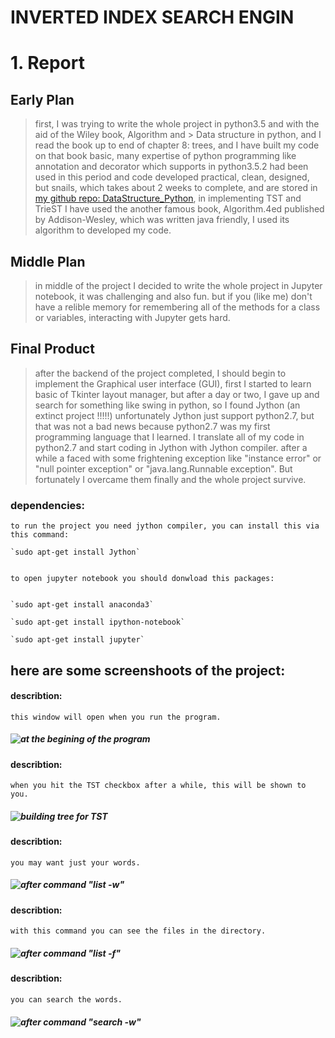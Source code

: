 
# INVERTED INDEX SEARCH ENGIN


# 1. Report

## Early Plan
   
> first, I was trying to write the whole project in python3.5 and with the aid of the Wiley book, Algorithm and > Data structure in python, and I read the book up to end of chapter 8: trees, and I have built my code on that book basic, many expertise of python programming like annotation and decorator which supports in python3.5.2 had been used in this period and code developed practical, clean, designed, but snails, which takes about 2 weeks to complete, and are stored in [my github repo: DataStructure_Python](https://github.com/MohammadForouhesh/DataStructure_Python), in implementing TST and TrieST I have used the another famous book, Algorithm.4ed published by Addison-Wesley, which was written java friendly, I used its algorithm to developed my code.


## Middle Plan
> in middle of the project I decided to write the whole project in Jupyter notebook, it was challenging and also fun. but if you (like me) don't have a relible memory for remembering all of the methods for a class or variables, interacting with Jupyter gets hard.


## Final Product
> after the backend of the project completed, I should begin to implement the Graphical user interface (GUI), first I started to learn basic of Tkinter layout manager, but after a day or two, I gave up and search for something like swing in python, so I found Jython (an extinct project !!!!!) unfortunately Jython just support python2.7, but that was not a bad news because python2.7 was my first programming language that I learned. I translate all of my code in python2.7 and start coding in Jython with Jython compiler. after a while a faced with some frightening exception like "instance error" or "null pointer exception" or "java.lang.Runnable exception". But fortunately I overcame them finally and the whole project survive.


### dependencies:
    to run the project you need jython compiler, you can install this via this command:

    `sudo apt-get install Jython`


    to open jupyter notebook you should donwload this packages:


    `sudo apt-get install anaconda3`

    `sudo apt-get install ipython-notebook`

    `sudo apt-get install jupyter`



## here are some screenshoots of the project:
#### describtion: 
    this window will open when you run the program.
##### ![at the begining of the program](img/pic11.png)

#### describtion: 
    when you hit the TST checkbox after a while, this will be shown to you.
##### ![building tree for TST](img/pic22.png)

#### describtion: 
    you may want just your words.
##### ![after command "list -w"](img/pic44.png)

#### describtion: 
    with this command you can see the files in the directory.
##### ![after command "list -f"](img/pic55.png)

#### describtion: 
    you can search the words.
##### ![after command "search -w"](img/pic66.png)



